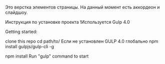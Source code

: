 ﻿Это верстка элементов страницы.
На данный момент есть аккордеон и слайдшоу.

Инструкция по установке проекта
!Используется Gulp 4.0

Getting started:
  
  clone this repo
  cd path/to/
  Если не установлен GULP 4.0 глобально
  npm install gulpjs/gulp-cli -g
  
  npm install
  Run "gulp" command to start